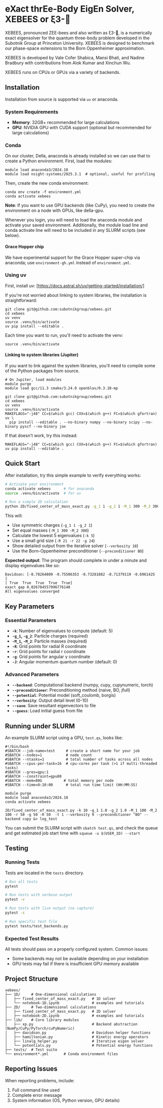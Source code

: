 # eXact thrEe-Body EigEn Solver, XEBEES or ξ3-🐝
XEBEES, pronounced ZEE-bees and also written as ξ3-🐝, is a
numerically exact eigensolver for the quantum three-body problem
developed in the Subotnik Group at Princeton University. XEBEES is
designed to benchmark our phase-space extensions to the Born
Oppenheimer approximation.

XEBEES is developed by Vale Cofer Shabica, Mansi Bhati, and Nadine
Bradbury with contributions from Alok Kumar and Xinchun Wu.

XEBEES runs on CPUs or GPUs via a variety of backends.


## Installation
Installation from source is supported via `uv` or anaconda.

### System Requirements
- **Memory**: 32GB+ recommended for large calculations
- **GPU**: NVIDIA GPU with CUDA support (optional but recommended for large calculations)

### Conda
On our cluster, Della, anaconda is already installed so we can use that to create a Python environment. First, load the modules:
```
module load anaconda3/2024.10
module load nsight-systems/2025.3.1  # optional, useful for profiling
```
Then, create the new conda environment:
```
conda env create -f environment.yml
conda activate xebees
```
**Note**: If you want to use GPU backends (like CuPy), you need to create the environment on a node with GPUs, like della-gpu.

Whenever you login, you will need to load the anaconda module and activate your saved environment. Additionally, the module load line and conda activate line will need to be included in any SLURM scripts (see below).

#### Grace Hopper chip
We have experimental support for the Grace Hopper super-chip via anaconda; use `environment-gh.yml` instead of `environment.yml`.

### Using uv
First, install uv:
[https://docs.astral.sh/uv/getting-started/installation/]

If you're not worried about linking to system libraries, the installation is straightforward:
```
git clone git@github.com:subotnikgroup/xebees.git
cd xebees
uv venv
source .venv/bin/activate
uv pip install --editable .
```

Each time you want to run, you'll need to activate the venv:
```
source .venv/bin/activate
```

#### Linking to system libraries (Jupiter)
If you want to link against the system libraries, you'll need to compile some of the Python packages from source.
```
# On Jupiter, load modules
module purge
module load gcc/11.3 cmake/3.24.0 openblas/0.3.10-mp

git clone git@github.com:subotnikgroup/xebees.git
cd xebees
uv venv
source .venv/bin/activate
MAKEFLAGS="-j48" CC=$(which gcc) CXX=$(which g++) FC=$(which gfortran) uv \
  pip install --editable . --no-binary numpy --no-binary scipy --no-binary pyscf --no-binary jax
```
If that doesn't work, try this instead:
```
MAKEFLAGS="-j48" CC=$(which gcc) CXX=$(which g++) FC=$(which gfortran) uv pip install --editable .
```

## Quick Start

After installation, try this simple example to verify everything works:

```bash
# Activate your environment
conda activate xebees      # for anaconda
source .venv/bin/activate  # for uv

# Run a simple 2D calculation
python 2D/fixed_center_of_mass_exact.py -g_1 1 -g_2 1 -M_1 300 -M_2 300 -k 5 -R 21 -r 22 -g 24 --verbosity 10 --preconditioner BO
```

This will:
- Use symmetric charges (`-g_1 1 -g_2 1`)
- Set equal masses (`-M_1 300 -M_2 300`)
- Calculate the lowest 5 eigenvalues (`-k 5`)
- Use a small grid size (`-R 21 -r 22 -g 24`)
- Show detailed output from the iterative solver (`--verbosity 10`)
- Use the Born-Oppenheimer preconditioner (`--preconditioner BO`)

**Expected output**: The program should complete in under a minute and display eigenvalues like so:
```
Davidson: [-0.78264809 -0.75586353 -0.73281882 -0.71379119 -0.6961425 ]
[ True  True  True  True  True]
exact gap 0.026784557996776148
All eigenvalues converged
```

## Key Parameters

### Essential Parameters
- **`-k`**: Number of eigenvalues to compute (default: 5)
- **`-g_1`, `-g_2`**: Particle charges (required)
- **`-M_1`, `-M_2`**: Particle masses (required)
- **`-R`**: Grid points for radial R coordinate
- **`-r`**: Grid points for radial r coordinate
- **`-g`**: Grid points for angular γ coordinate
- **`-J`**: Angular momentum quantum number (default: 0)

### Advanced Parameters
- **`--backend`**: Computational backend (numpy, cupy, cupynumeric, torch)
- **`--preconditioner`**: Preconditioning method (naive, BO, jfull)
- **`--potential`**: Potential model (soft_coulomb, borgis)
- **`--verbosity`**: Output detail level (0-10)
- **`--save`**: Save resultant eigenvectors to file
- **`--guess`**: Load initial guess from file


## Running under SLURM
An example SLURM script using a GPU, `test.qs`, looks like:
```
#!/bin/bash
#SBATCH --job-name=test     # create a short name for your job
#SBATCH --nodes=1           # node count
#SBATCH --ntasks=1          # total number of tasks across all nodes
#SBATCH --cpus-per-task=16  # cpu-cores per task (>1 if multi-threaded tasks)
#SBATCH --gres=gpu:1
#SBATCH --constraint=gpu80
#SBATCH --mem=80G          # total memory per node
#SBATCH --time=0:10:00      # total run time limit (HH:MM:SS)

module purge
module load anaconda3/2024.10
conda activate xebees

2D/fixed_center_of_mass_exact.py -k 10 -g_1 1.0 -g_2 1.0 -M_1 100 -M_2 100 -r 50 -g 50 -R 50  -t 1 --verbosity 9 --preconditioner "BO" --backend cupy &> log_test
```
You can submit the SLURM script with `sbatch test.qs`, and check the queue and get estimated job start time with `squeue -u $(USER_ID) --start`

## Testing

### Running Tests
Tests are located in the `tests` directory.

```bash
# Run all tests
pytest

# Run tests with verbose output
pytest -v

# Run tests with live output (no capture)
pytest -s

# Run specific test file
pytest tests/test_backends.py
```

### Expected Test Results
All tests should pass on a properly configured system. Common issues:
- Some backends may not be available depending on your installation
- GPU tests may fail if there is insufficient GPU memory available


## Project Structure

```
xebees/
├── 1D/     # One-dimensional calculations
│   ├── fixed_center_of_mass_exact.py   # 1D solver
│   └── notebook-1D.ipynb               # examples and tutorials
├── 2D/     # Two-dimensional calculations
│   ├── fixed_center_of_mass_exact.py   # 2D solver
│   ├── notebook-2D.ipynb               # examples and tutorials
├── lib/    # Core library modules
│   ├── xp.py                           # Backend abstraction (NumPy/CuPy/PyTorch/cuPyNumeric)
│   ├── davidson.py                     # Davidson helper functions
│   ├── hamiltonian.py                  # Kinetic energy operators
│   ├── linalg_helper.py                # Iterative eigen solver
│   └── potentials.py                   # Potential energy functions
├── tests/  # Test suite
└── environment*.yml       # Conda environment files
```

## Reporting Issues
When reporting problems, include:
1. Full command line used
2. Complete error message
3. System information (OS, Python version, GPU details)
